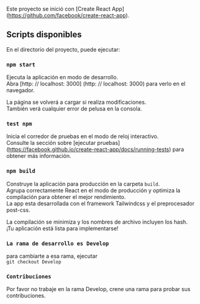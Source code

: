 Este proyecto se inició con [Create React App] (https://github.com/facebook/create-react-app).

## Scripts disponibles

En el directorio del proyecto, puede ejecutar:

### `npm start`

Ejecuta la aplicación en modo de desarrollo. <br />
Abra [http: // localhost: 3000] (http: // localhost: 3000) para verlo en el navegador.

La página se volverá a cargar si realiza modificaciones. <br />
También verá cualquier error de pelusa en la consola.

### `test npm`

Inicia el corredor de pruebas en el modo de reloj interactivo. <br />
Consulte la sección sobre [ejecutar pruebas] (https://facebook.github.io/create-react-app/docs/running-tests) para obtener más información.

### `npm build`

Construye la aplicación para producción en la carpeta `build`. <br />
Agrupa correctamente React en el modo de producción y optimiza la compilación para obtener el mejor rendimiento. <br />
La app esta desarrollada con el framework Tailwindcss y el preprocesador post-css. 

La compilación se minimiza y los nombres de archivo incluyen los hash. <br />
¡Tu aplicación está lista para implementarse!


### `La rama de desarrollo es Develop`
para cambiarte a esa rama, ejecutar <br /> 
```git checkout Develop```

### `Contribuciones`
Por favor no trabaje en la rama Develop, crene una rama para probar sus contribuciones. 
